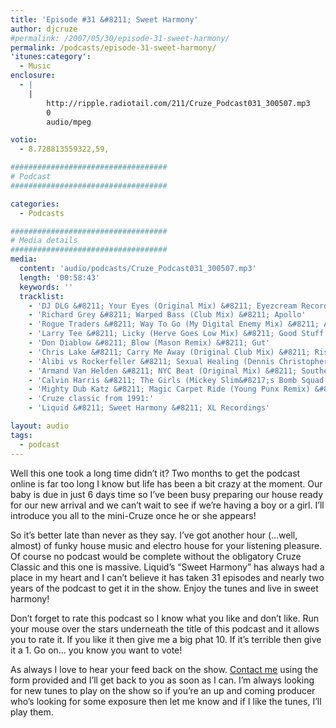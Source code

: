 ```yaml
---
title: 'Episode #31 &#8211; Sweet Harmony'
author: djcruze
#permalink: /2007/05/30/episode-31-sweet-harmony/
permalink: /podcasts/episode-31-sweet-harmony/
'itunes:category':
  - Music
enclosure:
  - |
    |
        http://ripple.radiotail.com/211/Cruze_Podcast031_300507.mp3
        0
        audio/mpeg

votio:
  - 8.728813559322,59,

###################################
# Podcast
###################################

categories:
  - Podcasts

###################################
# Media details
###################################
media:
  content: 'audio/podcasts/Cruze_Podcast031_300507.mp3'
  length: '00:58:43'
  keywords: ''
  tracklist:
    - 'DJ DLG &#8211; Your Eyes (Original Mix) &#8211; Eyezcream Recordings'
    - 'Richard Grey &#8211; Warped Bass (Club Mix) &#8211; Apollo'
    - 'Rogue Traders &#8211; Way To Go (My Digital Enemy Mix) &#8211; Ariola'
    - 'Larry Tee &#8211; Licky (Herve Goes Low Mix) &#8211; Good Stuff'
    - 'Don Diablow &#8211; Blow (Mason Remix) &#8211; Gut'
    - 'Chris Lake &#8211; Carry Me Away (Original Club Mix) &#8211; Rising Music'
    - 'Alibi vs Rockerfeller &#8211; Sexual Healing (Dennis Christopher Club Mix) &#8211; Gusto'
    - 'Armand Van Helden &#8211; NYC Beat (Original Mix) &#8211; Southern Fried Recordings'
    - 'Calvin Harris &#8211; The Girls (Mickey Slim&#8217;s Bomb Squad Mix) &#8211; Fly Eye'
    - 'Mighty Dub Katz &#8211; Magic Carpet Ride (Young Punx Remix) &#8211; Southern Fried Recordings'
    - 'Cruze classic from 1991:'
    - 'Liquid &#8211; Sweet Harmony &#8211; XL Recordings'

layout: audio
tags:
  - podcast
---
```


Well this one took a long time didn&#8217;t it? Two months to get the podcast online is far too long I know but life has been a bit crazy at the moment. Our baby is due in just 6 days time so I&#8217;ve been busy preparing our house ready for our new arrival and we can&#8217;t wait to see if we&#8217;re having a boy or a girl. I&#8217;ll introduce you all to the mini-Cruze once he or she appears!

So it&#8217;s better late than never as they say. I&#8217;ve got another hour (&#8230;well, almost) of funky house music and electro house for your listening pleasure. Of course no podcast would be complete without the obligatory Cruze Classic and this one is massive. Liquid&#8217;s &#8220;Sweet Harmony&#8221; has always had a place in my heart and I can&#8217;t believe it has taken 31 episodes and nearly two years of the podcast to get it in the show. Enjoy the tunes and live in sweet harmony!

Don&#8217;t forget to rate this podcast so I know what you like and don&#8217;t like. Run your mouse over the stars underneath the title of this podcast and it allows you to rate it. If you like it then give me a big phat 10. If it&#8217;s terrible then give it a 1. Go on&#8230; you know you want to vote!

As always I love to hear your feed back on the show. [Contact me][1] using the form provided and I&#8217;ll get back to you as soon as I can. I&#8217;m always looking for new tunes to play on the show so if you&#8217;re an up and coming producer who&#8217;s looking for some exposure then let me know and if I like the tunes, I&#8217;ll play them.

[1]: /contact
